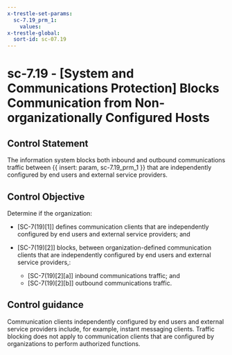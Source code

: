 ```yaml
---
x-trestle-set-params:
  sc-7.19_prm_1:
    values:
x-trestle-global:
  sort-id: sc-07.19
---
```


# sc-7.19 - \[System and Communications Protection\] Blocks Communication from Non-organizationally Configured Hosts

## Control Statement

The information system blocks both inbound and outbound communications traffic between {{ insert: param, sc-7.19_prm_1 }} that are independently configured by end users and external service providers.

## Control Objective

Determine if the organization:

- \[SC-7(19)[1]\] defines communication clients that are independently configured by end users and external service providers; and

- \[SC-7(19)[2]\] blocks, between organization-defined communication clients that are independently configured by end users and external service providers,:

  - \[SC-7(19)[2][a]\] inbound communications traffic; and
  - \[SC-7(19)[2][b]\] outbound communications traffic.

## Control guidance

Communication clients independently configured by end users and external service providers include, for example, instant messaging clients. Traffic blocking does not apply to communication clients that are configured by organizations to perform authorized functions.
